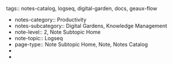 tags:: notes-catalog, logseq, digital-garden, docs, geaux-flow

- notes-category:: Productivity
- notes-subcategory:: Digital Gardens, Knowledge Management
- note-level:: 2, Note Subtopic Home
- note-topic:: Logseq
- page-type:: Note Subtopic Home, Note, Notes Catalog
-
-